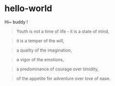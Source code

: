 # hello-world
Hi~ buddy !

>Youth is not a time of life - it is a state of mind,

>it is a temper of the will, 

>a quality of the imagination, 

>a vigor of the emotions, 

>a predominance of courage over timidity,

>of the appetite for adventure over love of ease.

